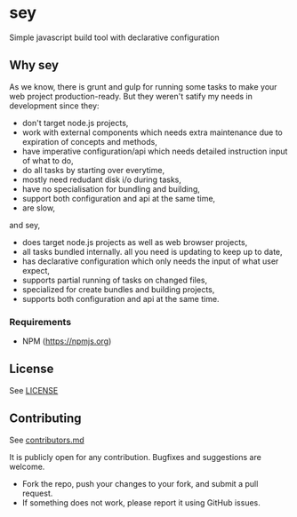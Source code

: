 # sey

Simple javascript build tool with declarative configuration


## Why sey

As we know, there is grunt and gulp for running some tasks to make your web project production-ready. But they weren't satify my needs in development since they:

- don't target node.js projects,
- work with external components which needs extra maintenance due to expiration of concepts and methods,
- have imperative configuration/api which needs detailed instruction input of what to do,
- do all tasks by starting over everytime,
- mostly need redudant disk i/o during tasks,
- have no specialisation for bundling and building,
- support both configuration and api at the same time,
- are slow,

and sey,

- does target node.js projects as well as web browser projects,
- all tasks bundled internally. all you need is updating to keep up to date,
- has declarative configuration which only needs the input of what user expect,
- supports partial running of tasks on changed files,
- specialized for create bundles and building projects,
- supports both configuration and api at the same time.


### Requirements

* NPM (https://npmjs.org)


## License

See [LICENSE](LICENSE)


## Contributing

See [contributors.md](contributors.md)

It is publicly open for any contribution. Bugfixes and suggestions are welcome.

* Fork the repo, push your changes to your fork, and submit a pull request.
* If something does not work, please report it using GitHub issues.
